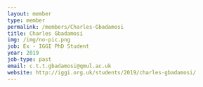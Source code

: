 ```yaml
---
layout: member
type: member
permalink: /members/Charles-Gbadamosi
title: Charles Gbadamosi
img: /img/no-pic.png
job: Ex - IGGI PhD Student
year: 2019
job-type: past
email: c.t.t.gbadamosi@qmul.ac.uk
website: http://iggi.org.uk/students/2019/charles-gbadamosi/
---
```

